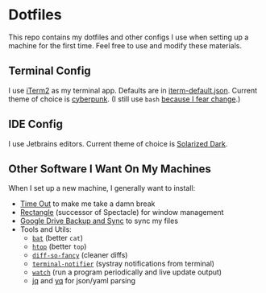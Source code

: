 # Dotfiles

This repo contains my dotfiles and other configs I use when setting up a machine for the first time. Feel free to use and modify these materials.

## Terminal Config
I use [iTerm2](https://iterm2.com/downloads.html) as my terminal app. Defaults are in [iterm-default.json](/iterm-default.json). Current theme of choice is [cyberpunk](https://github.com/Murderlon/cyberpunk-iterm). (I still use `bash` [because I fear change](https://superuser.com/a/363555).)

## IDE Config
I use Jetbrains editors. Current theme of choice is [Solarized Dark](https://plugins.jetbrains.com/plugin/12112-solarized-theme).

## Other Software I Want On My Machines
When I set up a new machine, I generally want to install:
* [Time Out](https://www.dejal.com/timeout/) to make me take a damn break
* [Rectangle](https://rectangleapp.com/) (successor of Spectacle) for window management
* [Google Drive Backup and Sync](https://www.google.com/drive/download/) to sync my files
* Tools and Utils:
	* [`bat`](https://github.com/sharkdp/bat) (better `cat`)
	* [`htop`](https://formulae.brew.sh/formula/htop) (better `top`)
	* [`diff-so-fancy`](https://github.com/so-fancy/diff-so-fancy) (cleaner diffs)
	* [`terminal-notifier`](https://formulae.brew.sh/formula/terminal-notifier) (systray notifications from terminal)
	* [`watch`](https://formulae.brew.sh/formula/watch#default) (run a program periodically and live update output)
	* [jq](https://jqlang.github.io/jq/) and [yq](https://github.com/kislyuk/yq) for json/yaml parsing
